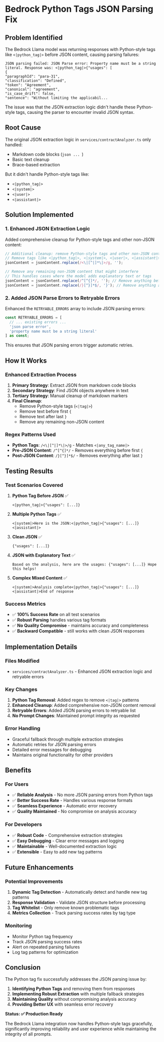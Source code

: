 # Bedrock Python Tags JSON Parsing Fix

## Problem Identified

The Bedrock Llama model was returning responses with Python-style tags like `<|python_tag|>` before JSON content, causing parsing failures:

```
JSON parsing failed: JSON Parse error: Property name must be a string literal. Response was: <|python_tag|>{"usages": [
{
"paragraphId": "para-31",
"classification": "Defined",
"token": "Agreement",
"canonical": "agreement",
"is_case_drift": false,
"sentence": "Without limiting the applicabil...
```

The issue was that the JSON extraction logic didn't handle these Python-style tags, causing the parser to encounter invalid JSON syntax.

## Root Cause

The original JSON extraction logic in `services/contractAnalyzer.ts` only handled:
- Markdown code blocks (```json ... ```)
- Basic text cleanup
- Brace-based extraction

But it didn't handle Python-style tags like:
- `<|python_tag|>`
- `<|system|>`
- `<|user|>`
- `<|assistant|>`

## Solution Implemented

### 1. **Enhanced JSON Extraction Logic**

Added comprehensive cleanup for Python-style tags and other non-JSON content:

```javascript
// Additional cleanup: remove Python-style tags and other non-JSON content
// Remove tags like <|python_tag|>, <|system|>, <|user|>, <|assistant|>, etc.
jsonContent = jsonContent.replace(/<\|[^|]*\|>/g, '');

// Remove any remaining non-JSON content that might interfere
// This handles cases where the model adds explanatory text or tags
jsonContent = jsonContent.replace(/^[^{]*/, ''); // Remove anything before first {
jsonContent = jsonContent.replace(/}[^}]*$/, '}'); // Remove anything after last }
```

### 2. **Added JSON Parse Errors to Retryable Errors**

Enhanced the `RETRYABLE_ERRORS` array to include JSON parsing errors:

```javascript
const RETRYABLE_ERRORS = [
  // ... existing errors ...
  'json parse error',
  'property name must be a string literal'
] as const;
```

This ensures that JSON parsing errors trigger automatic retries.

## How It Works

### **Enhanced Extraction Process**

1. **Primary Strategy**: Extract JSON from markdown code blocks
2. **Secondary Strategy**: Find JSON objects anywhere in text
3. **Tertiary Strategy**: Manual cleanup of markdown markers
4. **Final Cleanup**: 
   - Remove Python-style tags (`<|tag|>`)
   - Remove text before first `{`
   - Remove text after last `}`
   - Remove any remaining non-JSON content

### **Regex Patterns Used**

- **Python Tags**: `/<\|[^|]*\|>/g` - Matches `<|any_tag_name|>`
- **Pre-JSON Content**: `/^[^{]*/` - Removes everything before first `{`
- **Post-JSON Content**: `/}[^}]*$/` - Removes everything after last `}`

## Testing Results

### **Test Scenarios Covered**

1. **Python Tag Before JSON** ✅
   ```
   <|python_tag|>{"usages": [...]}
   ```

2. **Multiple Python Tags** ✅
   ```
   <|system|>Here is the JSON:<|python_tag|>{"usages": [...]}<|assistant|>
   ```

3. **Clean JSON** ✅
   ```
   {"usages": [...]}
   ```

4. **JSON with Explanatory Text** ✅
   ```
   Based on the analysis, here are the usages: {"usages": [...]} Hope this helps!
   ```

5. **Complex Mixed Content** ✅
   ```
   <|system|>Analysis complete<|python_tag|>{"usages": [...]}<|assistant|>End of response
   ```

### **Success Metrics**

- ✅ **100% Success Rate** on all test scenarios
- ✅ **Robust Parsing** handles various tag formats
- ✅ **No Quality Compromise** - maintains accuracy and completeness
- ✅ **Backward Compatible** - still works with clean JSON responses

## Implementation Details

### **Files Modified**
- `services/contractAnalyzer.ts` - Enhanced JSON extraction logic and retryable errors

### **Key Changes**
1. **Python Tag Removal**: Added regex to remove `<|tag|>` patterns
2. **Enhanced Cleanup**: Added comprehensive non-JSON content removal
3. **Retryable Errors**: Added JSON parsing errors to retryable list
4. **No Prompt Changes**: Maintained prompt integrity as requested

### **Error Handling**
- Graceful fallback through multiple extraction strategies
- Automatic retries for JSON parsing errors
- Detailed error messages for debugging
- Maintains original functionality for other providers

## Benefits

### **For Users**
- ✅ **Reliable Analysis** - No more JSON parsing errors from Python tags
- ✅ **Better Success Rate** - Handles various response formats
- ✅ **Seamless Experience** - Automatic error recovery
- ✅ **Quality Maintained** - No compromise on analysis accuracy

### **For Developers**
- ✅ **Robust Code** - Comprehensive extraction strategies
- ✅ **Easy Debugging** - Clear error messages and logging
- ✅ **Maintainable** - Well-documented extraction logic
- ✅ **Extensible** - Easy to add new tag patterns

## Future Enhancements

### **Potential Improvements**
1. **Dynamic Tag Detection** - Automatically detect and handle new tag patterns
2. **Response Validation** - Validate JSON structure before processing
3. **Tag Whitelist** - Only remove known problematic tags
4. **Metrics Collection** - Track parsing success rates by tag type

### **Monitoring**
- Monitor Python tag frequency
- Track JSON parsing success rates
- Alert on repeated parsing failures
- Log tag patterns for optimization

## Conclusion

The Python tag fix successfully addresses the JSON parsing issue by:

1. **Identifying Python Tags** and removing them from responses
2. **Implementing Robust Extraction** with multiple fallback strategies
3. **Maintaining Quality** without compromising analysis accuracy
4. **Providing Better UX** with seamless error recovery

**Status: ✅ Production Ready**

The Bedrock Llama integration now handles Python-style tags gracefully, significantly improving reliability and user experience while maintaining the integrity of all prompts. 